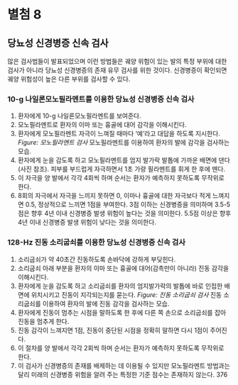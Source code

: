 # 별첨 8
## 당뇨성 신경병증 신속 검사

많은 검사법들이 발표되었으며 이런 방법들은 궤양 위험이 있는 발의 특정 부위에 대한 검사가 아니라 당뇨성 신경병증의 존재 유무 검사를 위한 것이다. 신경병증이 확인되면 궤양 위험성이 높은 다른 부위를 검사할 수 있다.

### 10-g 나일론모노필라멘트를 이용한 당뇨성 신경병증 신속 검사

1.  환자에게 10-g 나일론모노필라멘트를 보여준다.
2.  모노필라멘트로 환자의 이마 또는 흉골에 대어 감각을 이해시킨다.
3.  환자에게 모노필라멘트 자극이 느껴질 때마다 ‘예’라고 대답을 하도록 지시한다.
    *Figure: 모노필라멘트 검사*
    모노필라멘트를 이용하여 환자의 발에 감각을 검사하는 모습.
4.  환자에게 눈을 감도록 하고 모노필라멘트를 엄지 발가락 발톱에 가까운 배면에 댄다 (사진 참조). 피부를 부드럽게 자극하면서 1초 가량 필라멘트를 휘게 한 후에 뗀다.
5.  이 자극을 양 발에서 각각 4회씩 하며 순서는 환자가 예측하지 못하도록 무작위로 한다.
6.  8회의 자극에서 자극을 느끼지 못하면 0, 이마나 흉골에 대한 자극보다 적게 느껴지면 0.5, 정상적으로 느끼면 1점을 부여한다. 3점 이하는 신경병증을 의미하며 3.5-5점은 향후 4년 이내 신경병증 발생 위험이 높다는 것을 의미한다. 5.5점 이상은 향후 4년 이내 신경병증 발생 위험이 낮다는 것을 의미한다.

### 128-Hz 진동 소리굽쇠를 이용한 당뇨성 신경병증 신속 검사

1.  소리굽쇠가 약 40초간 진동하도록 손바닥에 강하게 부딪힌다.
2.  소리굽쇠 아래 부분을 환자의 이마 또는 흉골에 대어(감촉만이 아니라) 진동 감각을 이해시킨다.
3.  환자에게 눈을 감도록 하고 소리굽쇠를 환자의 엄지발가락의 발톱에 바로 인접한 배면에 위치시키고 진동이 지각되는지를 묻는다.
    *Figure: 진동 소리굽쇠 검사*
    진동 소리굽쇠를 이용하여 환자의 발에 진동 감각을 검사하는 모습.
4.  환자에게 진동이 멈추는 시점을 말하도록 한 후에 다른 쪽 손으로 소리굽쇠를 잡아 진동을 멈추게 한다.
5.  진동 감각이 느껴지면 1점, 진동이 중단된 시점을 정확히 말하면 다시 1점이 주어진다.
6.  이 절차를 양 발에서 각각 2회씩 하며 순서는 환자가 예측하지 못하도록 무작위로 한다.
7.  이 검사가 신경병증의 존재를 배제하는 데 이용될 수 있지만 모노필라멘트 방법과는 달리 미래의 신경병증 위험을 알려 주는 특정한 기준 점수는 존재하지 않는다.
<PAGE>376